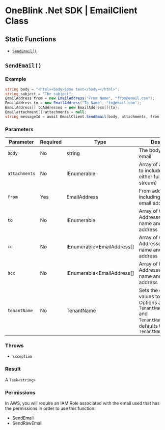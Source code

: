 # OneBlink .Net SDK | EmailClient Class

## Static Functions

- [`SendEmail()`](#SendEmail)

## `SendEmail()`

### Example

```c#
string body = "<html><body>Some text</body></html>";
string subject = "The subject";
EmailAddress from = new EmailAddress("From Name", "from@email.com");
EmailAddress to = new EmailAddress("To Name", "to@email.com");
EmailAddress[] toAddresses = new EmailAddress[]{to};
Emailattachment[] attachments = null;
string messageId = await EmailClient.SendEmail(body, attachments, from, toAddresses, null, null, subject, Model.TenantName.ONEBLINK_TEST);
```

### Parameters

| Parameter     | Required | Type                         | Description                                                                                                                               |
| ------------- | -------- | ---------------------------- | ----------------------------------------------------------------------------------------------------------------------------------------- |
| `body`        | No       | string                       | The body used in the email                                                                                                                |
| `attachments` | No       | IEnumerable<EmailAttachment> | Array of attachments to include (name and either full path or stream)                                                                     |
| `from`        | Yes      | EmailAddress                 | From address, including name and email address                                                                                            |
| `to`          | No       | IEnumerable<EmailAddress>    | Array of to Addresses, including name and email address                                                                                   |
| `cc`          | No       | IEnumerable<EmailAddress[]   | Array of Cc Addresses, including name and email address                                                                                   |
| `bcc`         | No       | IEnumerable<EmailAddress[]   | Array of Bcc Addresses, including name and email address                                                                                  |
| `tenantName`  | No       | TenantName                   | Sets the configuration values to be used. Options are `TenantName.ONEBLINK` and `TenantName.CIVICPLUS`, defaults to `TenantName.ONEBLINK` |

### Throws

- `Exception`

### Result

A `Task<string>`

### Permissions

In AWS, you will require an IAM Role associated with the email used that has
the permissions in order to use this function:

- SendEmail
- SendRawEmail

